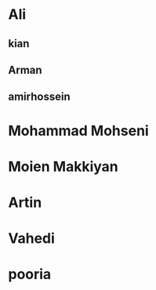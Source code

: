 # Ali 
## kian
## Arman
## amirhossein
# Mohammad Mohseni 
# Moien Makkiyan
# Artin
# Vahedi
# pooria
